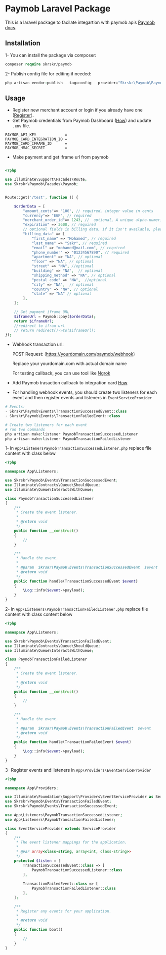 # Paymob Laravel Package

This is a laravel package to facilate integartion with paymob apis [Paymob docs](https://docs.paymob.com/docs/accept-standard-redirect).

## Installation

1- You can install the package via composer:

```php
composer require skrskr/paymob
```

2- Publish config file for editing if needed:

```php
php artisan vendor:publish --tag=config --provider="Skrskr\Paymob\PaymobServiceProvider"
```

## Usage
- Register new merchant account or login if you already have one ([Register](https://accept.paymob.com/portal2/en/register?flash=true)).
- Get Paymob credentials from Paymob Dashboard ([How](https://docs.paymob.com/docs/profile)) and update `.env` file.
```
PAYMOB_API_KEY             =
PAYMOB_CARD_INTEGRATION_ID =
PAYMOB_CARD_IFRAME_ID      =
PAYMOB_HMAC_SECRET         =
```

- Make payment and get iframe url from paymob

```php

<?php

use Illuminate\Support\Facades\Route;
use Skrskr\Paymob\Facades\Paymob;


Route::get('/test', function () {

    $orderData = [
        "amount_cents"=> "100", // required, integer value in cents
        "currency"=> "EGP", // required
        "merchant_order_id"=> 1243, //	optional, A unique alpha-numeric value for each transaction
        "expiration" => 3600, // required
        // optional fields in billing data, if it isn't available, please send it to be "NA",
        "billing_data" => [
            "first_name" => "Mohamed", // required
            "last_name" => "Sakr", // required
            "email" => "mohamed@mail.com", // required
            "phone_number" => "01234567890", // required 
            "apartment" => "NA", // optional
            "floor" => "NA", // optional
            "street" => "NA", //optional
            "building" => "NA",  // optional
            "shipping_method" => "NA", // optional
            "postal_code" => "NA",  //optional
            "city" => "NA",  // optional
            "country" => "NA", // optional
            "state" => "NA" // optional
        ],
    ];

    // Get payment iframe URL
    $iframeUrl = Paymob::pay($orderData);
    return $iframeUrl;
    //redirect to ifram url
    // return redirect()->to($iframeUrl);
});


```


- Webhook transaction url:

    POST Request: (https://yourdomain.com/paymob/webhook)

    Replace your yourdomain.com with actual domain name

    For testing callback, you can use tool like [Ngrok](https://ngrok.com) 


- Add Paymob trasaction callback to integration card [How](https://docs.paymob.com/docs/payment-integrations) 

- For handling webhook events, you should create two listeners for each event and then register events and listeners in `EventServiceProvider` 
```php 
# Events:
- Skrskr\Paymob\Events\TransactionSuccessedEvent::class
- Skrskr\Paymob\Events\TransactionFailedEvent::class

# Create two listeners for each event 
# run two commands
php artisan make:listener PaymobTransactionSuccessedListener
php artisan make:listener PaymobTransactionFailedListener

```

1- in `App\ListenersPaymobTransactionSuccessedListener.php` replace file content with class below

```php
<?php

namespace App\Listeners;

use Skrskr\Paymob\Events\TransactionSuccessedEvent;
use Illuminate\Contracts\Queue\ShouldQueue;
use Illuminate\Queue\InteractsWithQueue;

class PaymobTransactionSuccessedListener
{
    /**
     * Create the event listener.
     *
     * @return void
     */
    public function __construct()
    {
        //
    }

    /**
     * Handle the event.
     *
     * @param  Skrskr\Paymob\Events\TransactionSuccessedEvent  $event
     * @return void
     */
    public function handle(TransactionSuccessedEvent $event)
    {
        \Log::info($event->payload);
    }
}

```

2- in `App\Listeners\PaymobTransactionFailedListener.php` replace file content with class content below
```php
<?php

namespace App\Listeners;

use Skrskr\Paymob\Events\TransactionFailedEvent;
use Illuminate\Contracts\Queue\ShouldQueue;
use Illuminate\Queue\InteractsWithQueue;

class PaymobTransactionFailedListener
{
    /**
     * Create the event listener.
     *
     * @return void
     */
    public function __construct()
    {
        //
    }

    /**
     * Handle the event.
     *
     * @param  Skrskr\Paymob\Events\TransactionFailedEvent  $event
     * @return void
     */
    public function handle(TransactionFailedEvent $event)
    {
        \Log::info($event->payload);
    }
}

```
3- Register events and listeners in `App\Providers\EventServiceProvider`

```php
<?php

namespace App\Providers;

use Illuminate\Foundation\Support\Providers\EventServiceProvider as ServiceProvider;
use Skrskr\Paymob\Events\TransactionFailedEvent;
use Skrskr\Paymob\Events\TransactionSuccessedEvent;

use App\Listeners\PaymobTransactionSuccessedListener;
use App\Listeners\PaymobTransactionFailedListener;

class EventServiceProvider extends ServiceProvider
{
    /**
     * The event listener mappings for the application.
     *
     * @var array<class-string, array<int, class-string>>
     */
    protected $listen = [        
        TransactionSuccessedEvent::class => [
            PaymobTransactionSuccessedListener::class
        ],
        
        TransactionFailedEvent::class => [
            PaymobTransactionFailedListener::class
        ],
    ];

    /**
     * Register any events for your application.
     *
     * @return void
     */
    public function boot()
    {
        //
    }
}

```

